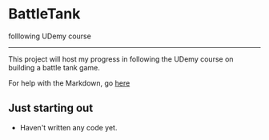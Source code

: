 # BattleTank
folllowing UDemy course

****

This project will host my progress in following the UDemy course on building a battle tank game.

For help with the Markdown, go [here](https://daringfireball.net/projects/markdown/syntax)

## Just starting out
* Haven't written any code yet.

